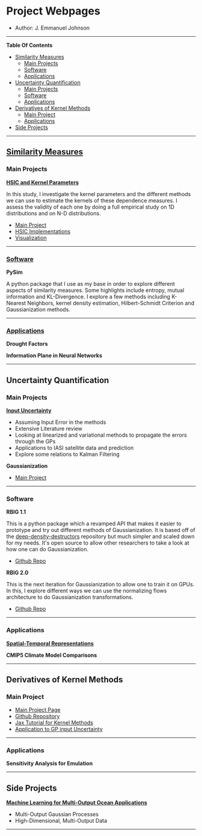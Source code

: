 # Project Webpages

* Author: J. Emmanuel Johnson

---

**Table Of Contents**

- [Similarity Measures](#similarity-measures)
  - [Main Projects](#main-projects)
  - [Software](#software)
  - [Applications](#applications)
- [Uncertainty Quantification](#uncertainty-quantification)
  - [Main Projects](#main-projects-1)
  - [Software](#software-1)
  - [Applications](#applications-1)
- [Derivatives of Kernel Methods](#derivatives-of-kernel-methods)
  - [Main Project](#main-project)
  - [Applications](#applications-2)
- [Side Projects](#side-projects)

---

## [Similarity Measures](/projects/similarity/README.md)

### Main Projects


**[HSIC and Kernel Parameters](projects/similarity/rbf_params/README.md)**


In this study, I investigate the kernel parameters and the different methods we can use to estimate the kernels of these dependence measures. I assess the validity of each one by doing a full empirical study on 1D distributions and on N-D distributions. 

* [Main Project](projects/similarity/rbf_params/README.md)
* [HSIC Implementations](projects/similarity/README.md)
* [Visualization](projects/similarity/README.md)

---

### [Software]()


**PySim**

A python package that I use as my base in order to explore different aspects of similarity measures. Some highlights include entropy, mutual information and KL-Divergence. I explore a few methods including K-Nearest Neighbors, kernel density estimation, Hilbert-Schmidt Criterion and Gaussianization methods.

---

### [Applications]()

**Drought Factors**


**Information Plane in Neural Networks**

---

## Uncertainty Quantification


### Main Projects


**[Input Uncertainty](projects/egps/README.md)**

* Assuming Input Error in the methods
* Extensive Literature review
* Looking at linearized and variational methods to propagate the errors through the GPs
* Applications to IASI satellite data and prediction
* Explore some relations to Kalman Filtering


**Gaussianization**


* [Main Project](projects/rbig/README.md)
  
---

### Software

**RBIG 1.1**

This is a python package which a revamped API that makes it easier to prototype and try out different methods of Gaussianization. It is based off of the [deep-density-destructors]() repository but much simpler and scaled down for my needs. It's open source to allow other researchers to take a look at how one can do Gaussianization.

* [Github Repo]()


**RBIG 2.0**

This is the next iteration for Gaussianization to allow one to train it on GPUs. In this, I explore different ways we can use the normalizing flows architecture to do Gaussianization transformations.

* [Github Repo]()


---

### Applications


**[Spatial-Temporal Representations](projects/rbig/README.md)**

**CMIP5 Climate Model Comparisons**


---

## Derivatives of Kernel Methods

### Main Project


* [Main Project Page]()
* [Github Repository]()
* [Jax Tutorial for Kernel Methods]()
* [Application to GP input Uncertainty]()

---

### Applications

**Sensitivity Analysis for Emulation**

---

## Side Projects

[**Machine Learning for Multi-Output Ocean Applications**](projects/ml4ocn/README.md)

* Multi-Output Gaussian Processes
* High-Dimensional, Multi-Output Data

---




